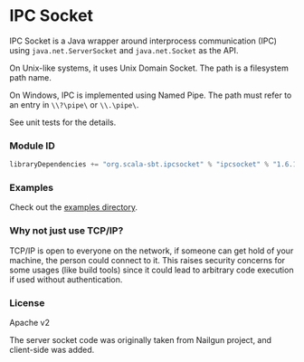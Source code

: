 IPC Socket
==========

IPC Socket is a Java wrapper around interprocess communication (IPC) using `java.net.ServerSocket` and `java.net.Socket` as the API.

On Unix-like systems, it uses Unix Domain Socket. The path is a filesystem path name.

On Windows, IPC is implemented using Named Pipe. The path must refer to an entry in `\\?\pipe\` or `\\.\pipe\`.

See unit tests for the details.

### Module ID

```scala
libraryDependencies += "org.scala-sbt.ipcsocket" % "ipcsocket" % "1.6.1"
```

### Examples

Check out the [examples directory](./examples).

### Why not just use TCP/IP?

TCP/IP is open to everyone on the network, if someone can get hold of your machine, the person could connect to it.
This raises security concerns for some usages (like build tools) since it could lead to arbitrary code execution if used without authentication.

### License

Apache v2

The server socket code was originally taken from Nailgun project, and client-side was added.
